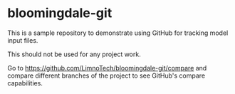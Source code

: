# bloomingdale-git
This is a sample repository to demonstrate using GitHub for tracking model input files.

This should not be used for any project work.

Go to https://github.com/LimnoTech/bloomingdale-git/compare and compare different branches of the project to see GitHub's compare capabilities.
